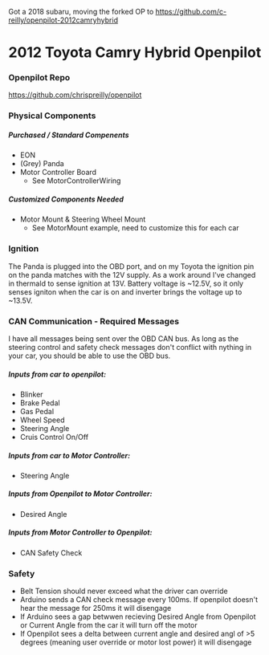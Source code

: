 
Got a 2018 subaru, moving the forked OP to https://github.com/c-reilly/openpilot-2012camryhybrid


# 2012 Toyota Camry Hybrid Openpilot


### Openpilot Repo

https://github.com/chrispreilly/openpilot   


### Physical Components

##### Purchased / Standard Compenents
- EON
- (Grey) Panda
- Motor Controller Board
  - See MotorControllerWiring
  
##### Customized Components Needed
- Motor Mount & Steering Wheel Mount
  - See MotorMount example, need to customize this for each car
  
### Ignition
The Panda is plugged into the OBD port, and on my Toyota the ignition pin on the panda matches with the 12V supply. As a work around I've changed in thermald to sense ignition at 13V. Battery voltage is ~12.5V, so it only senses igniton when the car is on and inverter brings the voltage up to ~13.5V.
  

### CAN Communication - Required Messages  
I have all messages being sent over the OBD CAN bus. As long as the steering control and safety check messages don't conflict with nything in your car, you should be able to use the OBD bus.

##### Inputs from car to openpilot:
- Blinker
- Brake Pedal
- Gas Pedal
- Wheel Speed
- Steering Angle
- Cruis Control On/Off

##### Inputs from car to Motor Controller:
- Steering Angle

##### Inputs from Openpilot to Motor Controller:
- Desired Angle

##### Inputs from Motor Controller to Openpilot:
- CAN Safety Check

### Safety
- Belt Tension should never exceed what the driver can override
- Arduino sends a CAN check message every 100ms. If openpilot doesn't hear the message for 250ms it will disengage
- If Arduino sees a gap betwwen recieving Desired Angle from Openpilot or Current Angle from the car it will turn off the motor
- If Openpilot sees a delta between current angle and desired angl of >5 degrees (meaning user override or motor lost power) it will disengage



